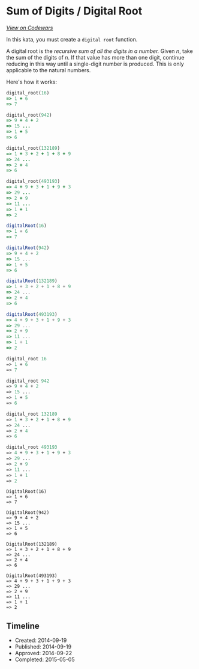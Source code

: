 # Sum of Digits / Digital Root
[*View on Codewars*](https://www.codewars.com/kata/sum-of-digits-slash-digital-root)

In this kata, you must create a `digital root` function.

A digital root is the _recursive sum of all the digits in a number._ Given _n_, take the sum of the digits of _n_. If that value has more than one digit, continue reducing in this way until a single-digit number is produced. This is only applicable to the natural numbers.

Here's how it works:
```ruby
digital_root(16)
=> 1 + 6
=> 7

digital_root(942)
=> 9 + 4 + 2
=> 15 ...
=> 1 + 5
=> 6

digital_root(132189)
=> 1 + 3 + 2 + 1 + 8 + 9
=> 24 ...
=> 2 + 4
=> 6

digital_root(493193)
=> 4 + 9 + 3 + 1 + 9 + 3
=> 29 ...
=> 2 + 9
=> 11 ...
=> 1 + 1
=> 2
```
```typescript
digitalRoot(16)
=> 1 + 6
=> 7

digitalRoot(942)
=> 9 + 4 + 2
=> 15 ...
=> 1 + 5
=> 6

digitalRoot(132189)
=> 1 + 3 + 2 + 1 + 8 + 9
=> 24 ...
=> 2 + 4
=> 6

digitalRoot(493193)
=> 4 + 9 + 3 + 1 + 9 + 3
=> 29 ...
=> 2 + 9
=> 11 ...
=> 1 + 1
=> 2
```
```ocaml
digital_root 16
=> 1 + 6
=> 7

digital_root 942
=> 9 + 4 + 2
=> 15 ...
=> 1 + 5
=> 6

digital_root 132189
=> 1 + 3 + 2 + 1 + 8 + 9
=> 24 ...
=> 2 + 4
=> 6

digital_root 493193
=> 4 + 9 + 3 + 1 + 9 + 3
=> 29 ...
=> 2 + 9
=> 11 ...
=> 1 + 1
=> 2
```
```golang
DigitalRoot(16)
=> 1 + 6
=> 7

DigitalRoot(942)
=> 9 + 4 + 2
=> 15 ...
=> 1 + 5
=> 6

DigitalRoot(132189)
=> 1 + 3 + 2 + 1 + 8 + 9
=> 24 ...
=> 2 + 4
=> 6

DigitalRoot(493193)
=> 4 + 9 + 3 + 1 + 9 + 3
=> 29 ...
=> 2 + 9
=> 11 ...
=> 1 + 1
=> 2
```


## Timeline
- Created: 2014-09-19
- Published: 2014-09-19
- Approved: 2014-09-22
- Completed: 2015-05-05